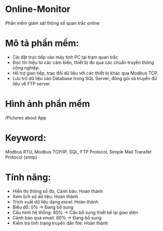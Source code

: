 # Online-Monitor
Phần mềm giám sát thông số quan trắc online
# Mô tả phần mềm:
-	Cài đặt trực tiếp vào máy tính PC tại trạm quan trắc
-	Đọc tín hiệu từ các cảm biến, thiết bị đo qua các chuẩn truyền thông công nghiệp.
-	Hỗ trợ giao tiếp, trao đổi dữ liệu với các thiết bị khác qua Modbus TCP.
-	Lưu trữ dữ liệu vào Database trong SQL Server; đóng gói và truyền dữ liệu về FTP server.
# Hình ảnh phần mềm
/Pictures about App
# Keyword: 
Modbus RTU, Modbus TCP/IP, SQL, FTP Protocol, Simple Mail Transfer Protocol (smtp)

# Tính năng:
- Hiển thị thông số đo, Cảnh báo: Hoàn thành
- Xem lịch sử dữ liệu: Hoàn thành
- Trích xuất dữ liệu dạng excel: Hoàn thành
- Biểu đồ: 0% -> Đang bổ sung
- Cấu hình hệ thống: 80% -> Cần bổ sung thiết kế lại giao diện
- Cảnh báo qua email: 80% -> Đang bổ sung
- Kiểm tra tình trạng truyền dẫn file: Hoàn thành
